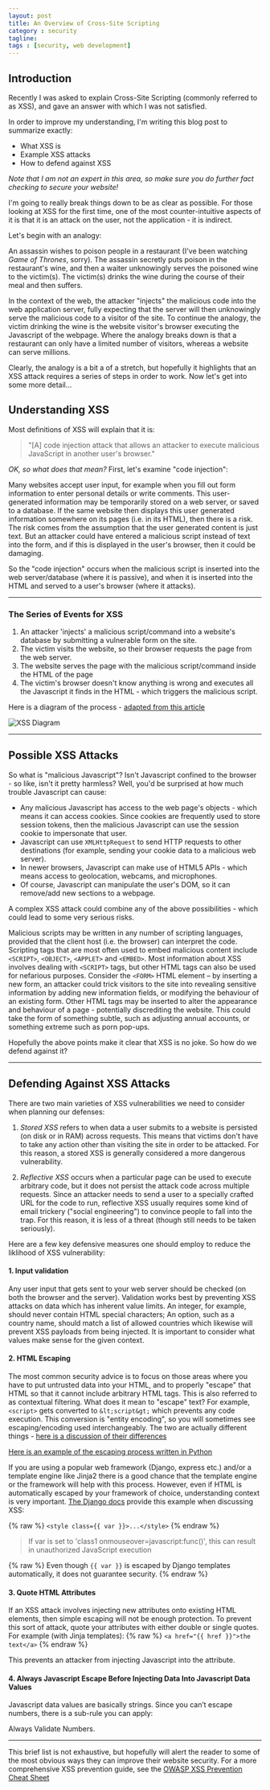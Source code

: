 ```yaml
---
layout: post
title: An Overview of Cross-Site Scripting
category : security
tagline: 
tags : [security, web development]
---
```



## Introduction

Recently I was asked to explain Cross-Site Scripting (commonly referred to as XSS), and gave an answer with which I was not satisfied.

In order to improve my understanding, I'm writing this blog post to summarize exactly:

- What XSS is
- Example XSS attacks
- How to defend against XSS

_Note that I am not an expert in this area, so make sure you do further fact checking to secure your website!_

I'm going to really break things down to be as clear as possible. For those looking at XSS for the first time, one of the most counter-intuitive aspects of it is that it is an attack on the user, not the
application - it is indirect.

Let's begin with an analogy:

An assassin wishes to poison people in a restaurant (I've been watching _Game of Thrones_, sorry). The assassin secretly puts poison in the restaurant's wine, and then a waiter unknowingly serves the poisoned wine to the victim(s). The victim(s) drinks the wine during the course of their meal and then suffers. 

In the context of the web, the attacker "injects" the malicious code into the web application server, fully expecting that the server
will then unknowingly serve the malicious code to a visitor of the site. To continue the analogy, the victim drinking the wine is the website visitor's browser executing the Javascript of the webpage. Where the analogy breaks down is that a restaurant can only have a limited number of visitors, whereas a website can serve millions.

Clearly, the analogy is a bit a of a stretch, but hopefully it highlights that an XSS attack requires a series of steps in order to work. Now let's get into some more detail...


## Understanding XSS

Most definitions of XSS will explain that it is:

> "[A] code injection attack that allows an attacker to execute malicious JavaScript in another user's browser."

_OK, so what does that mean?_ First, let's examine "code injection": 

Many websites accept user input, for example when you fill out form information to enter personal details or write comments. This user-generated information may be temporarily stored on a web server, or saved to a database. If the same website then displays this user generated information somewhere on its pages (i.e. in its HTML), then there is a risk. The risk comes from the assumption that the user generated content is just text. But an attacker could have entered a malicious script instead of text into the form, and if this is displayed in the user's browser, then it could be damaging.

So the "code injection" occurs when the malicious script is inserted into the web server/database (where it is passive), and when it is inserted into the HTML and served to a user's browser (where it attacks). 

***

### The Series of Events for XSS


1. An attacker 'injects' a malicious script/command into a website's database by submitting a vulnerable form on the site.
2. The victim visits the website, so their browser requests the page from the web server.
3. The website serves the page with the malicious script/command inside the HTML of the page
4. The victim's browser doesn't know anything is wrong and executes all the Javascript it finds in the HTML - which triggers the malicious
script.  

Here is a diagram of the process - [adapted from this article](https://www.acunetix.com/websitesecurity/cross-site-scripting/)

![XSS Diagram]({{site.baseurl}}/assets/images/xss_diagram_small.jpg)

***

## Possible XSS Attacks

So what is "malicious Javascript"? Isn't Javascript confined to the browser - so like, isn't it pretty harmless? Well, you'd be surprised at how much trouble Javascript can cause:

- Any malicious Javascript has access to the web page's objects - which means it can access cookies. Since cookies are frequently used to store session tokens, then the malicious 
Javascript can use the session cookie to impersonate that user.
- Javascript can use `XMLHttpRequest` to send HTTP requests to other destinations (for example, sending your cookie data to a malicious web server).
- In newer browsers, Javascript can make use of HTML5 APIs - which means access to geolocation, webcams, and microphones.
- Of course, Javascript can manipulate the user's DOM, so it can remove/add new sections to a webpage.

A complex XSS attack could combine any of the above possibilities - which could lead to some very serious risks.

Malicious scripts may be written in any number of scripting languages, provided that the client host (i.e. the browser) can interpret the code. 
Scripting tags that are most often used to embed malicious content include `<SCRIPT>`, `<OBJECT>`, `<APPLET>` and `<EMBED>`.
Most information about XSS involves dealing with `<SCRIPT>` tags, but other HTML tags can also be used for nefarious purposes.
Consider the `<FORM>` HTML element – by inserting a new form, an attacker could trick 
visitors to the site into revealing sensitive information by adding new information fields, or modifying the behaviour of an existing form. 
Other HTML tags may be inserted to alter the appearance and behaviour of a page - potentially discrediting the website. This could take the form of something subtle, such as adjusting annual accounts, or something extreme such as porn pop-ups.

Hopefully the above points make it clear that XSS is no joke. So how do we defend against it?

***

## Defending Against XSS Attacks

There are two main varieties of XSS vulnerabilities we need to consider when planning our defenses:

1. _Stored XSS_ refers to when data a user submits to a website is persisted (on disk or in RAM) across requests. This means that victims don't have to take any 
action other than visiting the site in order to be attacked. For this reason, a stored XSS is generally considered a more dangerous vulnerability.

2. _Reflective XSS_ occurs when a particular page can be used to execute arbitrary code, but it does not persist the attack code across multiple requests. 
Since an attacker needs to send a user to a specially crafted URL for the code to run, reflective XSS usually requires some kind of email trickery ("social engineering")
to convince people to fall into the trap. For this reason, it is less of a threat (though still needs to be taken seriously).

Here are a few key defensive measures one should employ to reduce the liklihood of XSS vulnerability:

#### 1. Input validation
Any user input that gets sent to your web server should be checked (on both the browser and the server). Validation works best by preventing XSS attacks on data which has inherent value limits. An integer, for example, should never contain HTML special characters; An option, such as a country name, should match a list of allowed countries which likewise will prevent XSS payloads from being injected. It is important to consider what values make sense for the given context.

#### 2. HTML Escaping
The most common security advice is to focus on those areas where you have to put untrusted data into your HTML, and to properly "escape" that HTML so that it cannot include arbitrary HTML tags. This is also referred to as contextual filtering. What does it mean to "escape" text? For example, `<script>` gets converted to `&lt;script&gt;` which prevents any code execution. This conversion is "entity encoding", so you will sometimes see escaping/encoding used interchangeably. The two are actually different things - [here is a discussion of their differences](http://stackoverflow.com/questions/763294/xml-escaping-encoding-terminology)

[Here is an example of the escaping process written in Python](http://code.activestate.com/recipes/496942/)

If you are using a popular web framework (Django, express etc.) and/or a template engine like Jinja2 there is a good chance that the template engine or the framework will help with this process. However, even if HTML is automatically escaped by your framework of choice, understanding context is very important. [The Django docs](https://docs.djangoproject.com/en/1.10/topics/security/) provide this example when discussing XSS:

{% raw %}
`<style class={{ var }}>...</style>`
{% endraw %}

>If var is set to 'class1 onmouseover=javascript:func()', this can result in unauthorized JavaScript execution

{% raw %}
Even though `{{ var }}` is escaped by Django templates automatically, it does not guarantee security.
{% endraw %}

#### 3. Quote HTML Attributes

If an XSS attack involves injecting new attributes onto existing HTML elements, then simple escaping will not be enough protection. 
To prevent this sort of attack, quote your attributes with either double or single quotes. For example (with Jinja templates):
{% raw %}
`<a href="{{ href }}">the text</a>`
{% endraw %}

This prevents an attacker from injecting Javascript into the attribute.

#### 4. Always Javascript Escape Before Injecting Data Into Javascript Data Values
Javascript data values are basically strings. Since you can’t escape numbers, there is a sub-rule you can apply:

Always Validate Numbers.

***


This brief list is not exhaustive, but hopefully will alert the reader to some of the most obvious ways they can improve their website
security. 
For a more comprehensive XSS prevention guide, see the [OWASP XSS Prevention Cheat Sheet](https://www.owasp.org/index.php/XSS_Prevention_Cheat_Sheet#Introduction)






